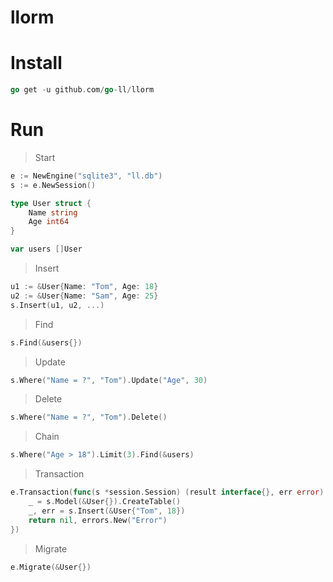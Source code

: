 # llorm

# Install 

```go
go get -u github.com/go-ll/llorm
```

# Run 

> Start
```go
e := NewEngine("sqlite3", "ll.db")
s := e.NewSession()

type User struct {
    Name string
    Age int64
}

var users []User
```
> Insert 
```go
u1 := &User{Name: "Tom", Age: 18}
u2 := &User{Name: "Sam", Age: 25}
s.Insert(u1, u2, ...)
```
> Find
```go
s.Find(&users{})
```

> Update
```go
s.Where("Name = ?", "Tom").Update("Age", 30)
```

> Delete
```go
s.Where("Name = ?", "Tom").Delete()
```

> Chain
```go
s.Where("Age > 18").Limit(3).Find(&users)
```

> Transaction
```go
e.Transaction(func(s *session.Session) (result interface{}, err error) {
    _ = s.Model(&User{}).CreateTable()
    _, err = s.Insert(&User{"Tom", 18})
    return nil, errors.New("Error")
})
```

> Migrate
```go
e.Migrate(&User{})
```